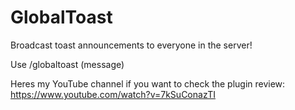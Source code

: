 # GlobalToast
Broadcast toast announcements to everyone in the server!

Use /globaltoast (message)

Heres my YouTube channel if you want to check the plugin review: https://www.youtube.com/watch?v=7kSuConazTI
